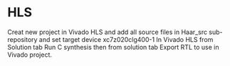 

# HLS
Creat new project in Vivado HLS and add all source files in Haar_src sub-repository and set target device xc7z020clg400-1
In Vivado HLS from Solution tab Run C synthesis then from solution tab Export RTL to use in Vivado project.
